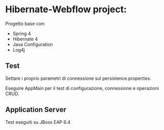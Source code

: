 # Hibernate-Webflow project:

Progetto base con: 

 - Spring 4
 - Hibernate 4
 - Java Configuration
 - Log4j
 
## Test 

Settare i proprio parametri di connessione sul persistence.properties. 

Eseguire AppMain per il test di configurazione, connessione e operazioni CRUD.

## Application Server 

Test eseguiti su JBoss EAP 6.4


